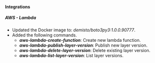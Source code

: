 
#### Integrations

##### AWS - Lambda
- Updated the Docker image to: *demisto/boto3py3:1.0.0.90777*.
- Added the following commands.
  - ***aws-lambda-create-function***: Create new lambda function.
  - ***aws-lambda-publish-layer-version***: Publish new layer version.
  - ***aws-lambda-delete-layer-version***: Delete existing layer version.
  - ***aws-lambda-list-layer-version***: List layer versions.
